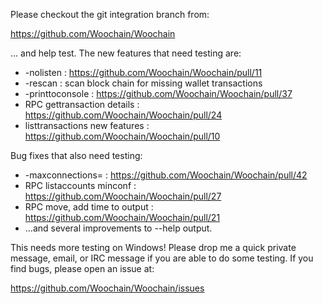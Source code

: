 Please checkout the git integration branch from:

https://github.com/Woochain/Woochain

... and help test.  The new features that need testing are:

* -nolisten : https://github.com/Woochain/Woochain/pull/11
* -rescan : scan block chain for missing wallet transactions
* -printtoconsole : https://github.com/Woochain/Woochain/pull/37
* RPC gettransaction details : https://github.com/Woochain/Woochain/pull/24
* listtransactions new features : https://github.com/Woochain/Woochain/pull/10

Bug fixes that also need testing:

* -maxconnections= : https://github.com/Woochain/Woochain/pull/42
* RPC listaccounts minconf : https://github.com/Woochain/Woochain/pull/27
* RPC move, add time to output : https://github.com/Woochain/Woochain/pull/21
* ...and several improvements to --help output.

This needs more testing on Windows!  Please drop me a quick private message, email, or IRC message if you are able to do some testing.  If you find bugs, please open an issue at:

https://github.com/Woochain/Woochain/issues
